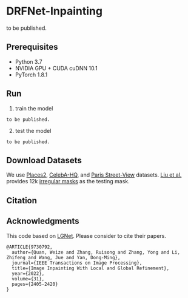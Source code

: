 # DRFNet-Inpainting

to be published.

## Prerequisites
- Python 3.7
- NVIDIA GPU + CUDA cuDNN 10.1
- PyTorch 1.8.1

## Run
1. train the model
```
to be published.
```
2. test the model
```
to be published.
```

## Download Datasets
We use [Places2](http://places2.csail.mit.edu/), [CelebA-HQ](https://github.com/switchablenorms/CelebAMask-HQ), and [Paris Street-View](https://github.com/pathak22/context-encoder) datasets. [Liu et al.](https://arxiv.org/abs/1804.07723) provides 12k [irregular masks](https://nv-adlr.github.io/publication/partialconv-inpainting) as the testing mask. 


## Citation

## Acknowledgments
This code based on [LGNet](https://github.com/weizequan/LGNet). Please consider to cite their papers.
```
@ARTICLE{9730792,
  author={Quan, Weize and Zhang, Ruisong and Zhang, Yong and Li, Zhifeng and Wang, Jue and Yan, Dong-Ming},
  journal={IEEE Transactions on Image Processing}, 
  title={Image Inpainting With Local and Global Refinement}, 
  year={2022},
  volume={31},
  pages={2405-2420}
}
```
